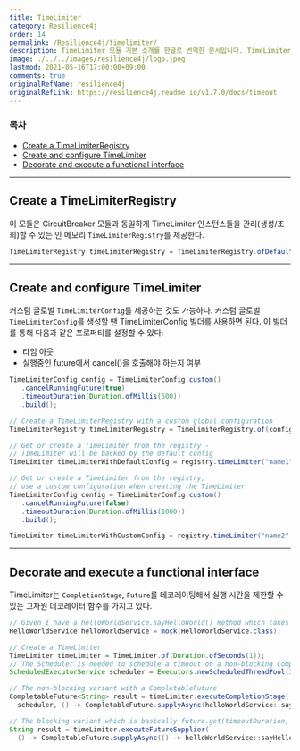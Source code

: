 ```yaml
---
title: TimeLimiter
category: Resilience4j
order: 14
permalink: /Resilience4j/timelimiter/
description: TimeLimiter 모듈 기본 소개를 한글로 번역한 문서입니다. TimeLimiter 동작 원리와 설정값을 소개합니다.
image: ./../../images/resilience4j/logo.jpeg
lastmod: 2021-05-16T17:00:00+09:00
comments: true
originalRefName: resilience4j
originalRefLink: https://resilience4j.readme.io/v1.7.0/docs/timeout
---
```


### 목차

- [Create a TimeLimiterRegistry](#create-a-timelimiterregistry)
- [Create and configure TimeLimiter](#create-and-configure-timelimiter)
- [Decorate and execute a functional interface](#decorate-and-execute-a-functional-interface)

---

## Create a TimeLimiterRegistry

이 모듈은 CircuitBreaker 모듈과 동일하게 TimeLimiter 인스턴스들을 관리(생성/조회)할 수 있는 인 메모리 `TimeLimiterRegistry`를 제공한다.

```java
TimeLimiterRegistry timeLimiterRegistry = TimeLimiterRegistry.ofDefaults();
```

---

## Create and configure TimeLimiter

커스텀 글로벌 `TimeLimiterConfig`를 제공하는 것도 가능하다. 커스텀 글로벌 `TimeLimiterConfig`를 생성할 땐 TimeLimiterConfig 빌더를 사용하면 된다. 이 빌더를 통해 다음과 같은 프로퍼티를 설정할 수 있다:

- 타임 아웃
- 실행중인 future에서 cancel()을 호출해야 하는지 여부

```java
TimeLimiterConfig config = TimeLimiterConfig.custom()
   .cancelRunningFuture(true)
   .timeoutDuration(Duration.ofMillis(500))
   .build();

// Create a TimeLimiterRegistry with a custom global configuration
TimeLimiterRegistry timeLimiterRegistry = TimeLimiterRegistry.of(config);

// Get or create a TimeLimiter from the registry - 
// TimeLimiter will be backed by the default config
TimeLimiter timeLimiterWithDefaultConfig = registry.timeLimiter("name1");

// Get or create a TimeLimiter from the registry, 
// use a custom configuration when creating the TimeLimiter
TimeLimiterConfig config = TimeLimiterConfig.custom()
   .cancelRunningFuture(false)
   .timeoutDuration(Duration.ofMillis(1000))
   .build();

TimeLimiter timeLimiterWithCustomConfig = registry.timeLimiter("name2", config);
```

---

## Decorate and execute a functional interface

TimeLimiter는 `CompletionStage`, `Future`를 데코레이팅해서 실행 시간을 제한할 수 있는 고차원 데코레이터 함수를 가지고 있다.

```java
// Given I have a helloWorldService.sayHelloWorld() method which takes too long
HelloWorldService helloWorldService = mock(HelloWorldService.class);

// Create a TimeLimiter
TimeLimiter timeLimiter = TimeLimiter.of(Duration.ofSeconds(1));
// The Scheduler is needed to schedule a timeout on a non-blocking CompletableFuture
ScheduledExecutorService scheduler = Executors.newScheduledThreadPool(3);

// The non-blocking variant with a CompletableFuture
CompletableFuture<String> result = timeLimiter.executeCompletionStage(
  scheduler, () -> CompletableFuture.supplyAsync(helloWorldService::sayHelloWorld)).toCompletableFuture();

// The blocking variant which is basically future.get(timeoutDuration, MILLISECONDS)
String result = timeLimiter.executeFutureSupplier(
  () -> CompletableFuture.supplyAsync(() -> helloWorldService::sayHelloWorld));
```